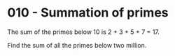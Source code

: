 010 - Summation of primes
======

The sum of the primes below 10 is 2 + 3 + 5 + 7 = 17.

Find the sum of all the primes below two million.
